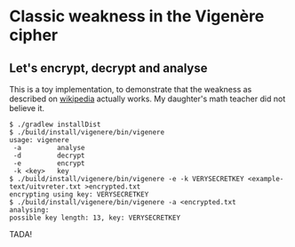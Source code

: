 # Classic weakness in the Vigenère cipher
## Let's encrypt, decrypt and analyse

This is a toy implementation, to demonstrate that the weakness as described on [wikipedia](https://en.wikipedia.org/wiki/Vigen%C3%A8re_cipher) actually works. 
My daughter's math teacher did not believe it.

```
$ ./gradlew installDist
$ ./build/install/vigenere/bin/vigenere 
usage: vigenere
 -a         analyse
 -d         decrypt
 -e         encrypt
 -k <key>   key
$ ./build/install/vigenere/bin/vigenere -e -k VERYSECRETKEY <example-text/uitvreter.txt >encrypted.txt
encrypting using key: VERYSECRETKEY
$ ./build/install/vigenere/bin/vigenere -a <encrypted.txt 
analysing:
possible key length: 13, key: VERYSECRETKEY
```

TADA!
